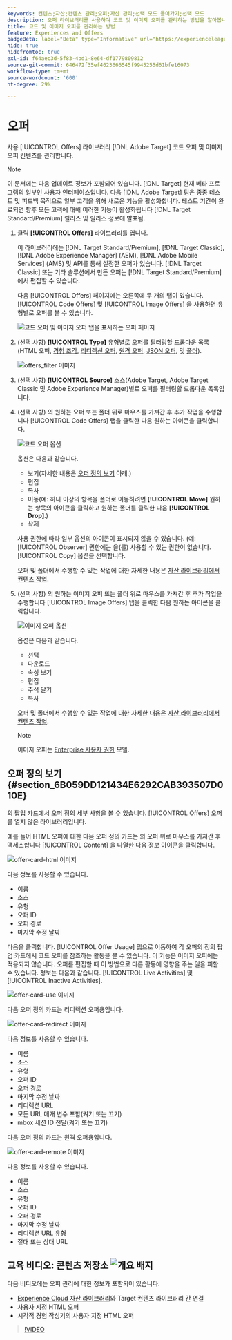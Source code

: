 ```yaml
---
keywords: 컨텐츠;자산;컨텐츠 관리;오퍼;자산 관리;선택 모드 들어가기;선택 모드
description: 오퍼 라이브러리를 사용하여 코드 및 이미지 오퍼를 관리하는 방법을 알아봅니다.
title: 코드 및 이미지 오퍼를 관리하는 방법
feature: Experiences and Offers
badgeBeta: label="Beta" type="Informative" url="https://experienceleague.adobe.com/docs/target/using/introduction/intro.html#beta newtab=true" tooltip=" [!DNL Adobe Target]의 Beta 기능"
hide: true
hidefromtoc: true
exl-id: f64aec3d-5f83-4bd1-8e64-df1779809812
source-git-commit: 646472f35ef4623666545f9945255d61bfe16073
workflow-type: tm+mt
source-wordcount: '600'
ht-degree: 29%

---
```


# 오퍼

사용 [!UICONTROL Offers] 라이브러리 [!DNL Adobe Target] 코드 오퍼 및 이미지 오퍼 컨텐츠를 관리합니다.

>[!NOTE]
>
>이 문서에는 다음 업데이트 정보가 포함되어 있습니다. [!DNL Target] 현재 베타 프로그램의 일부인 사용자 인터페이스입니다. 다음 [!DNL Adobe Target] 팀은 종종 테스트 및 피드백 목적으로 일부 고객을 위해 새로운 기능을 활성화합니다. 테스트 기간이 완료되면 향후 모든 고객에 대해 이러한 기능이 활성화됩니다 [!DNL Target Standard/Premium] 릴리스 및 릴리스 정보에 발표됨.

1. 클릭 **[!UICONTROL Offers]** 라이브러리를 엽니다.

   이 라이브러리에는 [!DNL Target Standard/Premium], [!DNL Target Classic], [!DNL Adobe Experience Manager] (AEM), [!DNL Adobe Mobile Services] (AMS) 및 API를 통해 설정한 오퍼가 있습니다. [!DNL Target Classic] 또는 기타 솔루션에서 만든 오퍼는 [!DNL Target Standard/Premium]에서 편집할 수 있습니다.

   다음 [!UICONTROL Offers] 페이지에는 오른쪽에 두 개의 탭이 있습니다. [!UICONTROL Code Offers] 및 [!UICONTROL Image Offers] 을 사용하면 유형별로 오퍼를 볼 수 있습니다.

   ![코드 오퍼 및 이미지 오퍼 탭을 표시하는 오퍼 페이지](/help/main/c-experiences/c-manage-content/assets/offers-page.png)

1. (선택 사항) **[!UICONTROL Type]** 유형별로 오퍼를 필터링할 드롭다운 목록(HTML 오퍼, [경험 조각](/help/main/c-experiences/c-manage-content/aem-experience-fragments.md), [리디렉션 오퍼](/help/main/c-experiences/c-manage-content/offer-redirect.md), [원격 오퍼](/help/main/c-experiences/c-manage-content/about-remote-offers.md), [JSON 오퍼](/help/main/c-experiences/c-manage-content/create-json-offer.md), 및 [폴더](/help/main/c-experiences/c-manage-content/create-content-folder.md)).

   ![offers_filter 이미지](assets/offers_filter.png)

1. (선택 사항) **[!UICONTROL Source]** 소스(Adobe Target, Adobe Target Classic 및 Adobe Experience Manager)별로 오퍼를 필터링할 드롭다운 목록입니다.

1. (선택 사항) 의 원하는 오퍼 또는 폴더 위로 마우스를 가져간 후 추가 작업을 수행합니다 [!UICONTROL Code Offers] 탭을 클릭한 다음 원하는 아이콘을 클릭합니다.

   ![코드 오퍼 옵션](assets/offer-picker-large.png)

   옵션은 다음과 같습니다.

   * 보기(자세한 내용은 [오퍼 정의 보기](#section_6B059DD121434E6292CAB393507D010E) 아래.)
   * 편집
   * 복사
   * 이동(예: 하나 이상의 항목을 폴더로 이동하려면 **[!UICONTROL Move]** 원하는 항목의 아이콘을 클릭하고 원하는 폴더를 클릭한 다음 **[!UICONTROL Drop]**.)
   * 삭제

   사용 권한에 따라 일부 옵션의 아이콘이 표시되지 않을 수 있습니다. (예: [!UICONTROL Observer] 권한에는 을(를) 사용할 수 있는 권한이 없습니다. [!UICONTROL Copy] 옵션을 선택합니다.

   오퍼 및 폴더에서 수행할 수 있는 작업에 대한 자세한 내용은 [자산 라이브러리에서 컨텐츠 작업](/help/main/c-experiences/c-manage-content/assets-working.md).

1. (선택 사항) 의 원하는 이미지 오퍼 또는 폴더 위로 마우스를 가져간 후 추가 작업을 수행합니다 [!UICONTROL Image Offers] 탭을 클릭한 다음 원하는 아이콘을 클릭합니다.

   ![이미지 오퍼 옵션](/help/main/c-experiences/c-manage-content/assets/image-offers-icons.png)

   옵션은 다음과 같습니다.

   * 선택
   * 다운로드
   * 속성 보기
   * 편집
   * 주석 달기
   * 복사

   오퍼 및 폴더에서 수행할 수 있는 작업에 대한 자세한 내용은 [자산 라이브러리에서 컨텐츠 작업](/help/main/c-experiences/c-manage-content/assets-working.md).

   >[!NOTE]
   >
   >이미지 오퍼는 [Enterprise 사용자 권한](/help/main/administrating-target/c-user-management/property-channel/property-channel.md) 모델.


## 오퍼 정의 보기 {#section_6B059DD121434E6292CAB393507D010E}

의 팝업 카드에서 오퍼 정의 세부 사항을 볼 수 있습니다. [!UICONTROL Offers] 오퍼를 열지 않은 라이브러리입니다.

예를 들어 HTML 오퍼에 대한 다음 오퍼 정의 카드는 의 오퍼 위로 마우스를 가져간 후 액세스합니다 [!UICONTROL Content] 을 나열한 다음 정보 아이콘을 클릭합니다.

![offer-card-html 이미지](assets/offer-card-html.png)

다음 정보를 사용할 수 있습니다.

* 이름
* 소스
* 유형
* 오퍼 ID
* 오퍼 경로
* 마지막 수정 날짜

다음을 클릭합니다. [!UICONTROL Offer Usage] 탭으로 이동하여 각 오퍼의 정의 팝업 카드에서 코드 오퍼를 참조하는 활동을 볼 수 있습니다. 이 기능은 이미지 오퍼에는 적용되지 않습니다. 오퍼를 편집할 때 이 방법으로 다른 활동에 영향을 주는 일을 피할 수 있습니다. 정보는 다음과 같습니다. [!UICONTROL Live Activities] 및 [!UICONTROL Inactive Activities].

![offer-card-use 이미지](assets/offer-card-usage.png)

다음 오퍼 정의 카드는 리디렉션 오퍼용입니다.

![offer-card-redirect 이미지](assets/offer-card-redirect.png)

다음 정보를 사용할 수 있습니다.

* 이름
* 소스
* 유형
* 오퍼 ID
* 오퍼 경로
* 마지막 수정 날짜
* 리디렉션 URL
* 모든 URL 매개 변수 포함(켜기 또는 끄기)
* mbox 세션 ID 전달(켜기 또는 끄기)

다음 오퍼 정의 카드는 원격 오퍼용입니다.

![offer-card-remote 이미지](assets/offer-card-remote.png)

다음 정보를 사용할 수 있습니다.

* 이름
* 소스
* 유형
* 오퍼 ID
* 오퍼 경로
* 마지막 수정 날짜
* 리디렉션 URL 유형
* 절대 또는 상대 URL

## 교육 비디오: 콘텐츠 저장소 ![개요 배지](/help/main/assets/overview.png)

다음 비디오에는 오퍼 관리에 대한 정보가 포함되어 있습니다.

* [Experience Cloud 자산 라이브러리](https://experienceleague.adobe.com/docs/core-services/interface/assets/creative-cloud.html)와 Target 컨텐츠 라이브러리 간 연결
* 사용자 지정 HTML 오퍼
* 시각적 경험 작성기의 사용자 지정 HTML 오퍼

>[!VIDEO](https://video.tv.adobe.com/v/17387)

